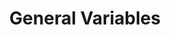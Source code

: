 ---
title: General Variables
navigation.title: General
description: Variables available for all action executions
variables:
  - name: actionId
    type: string
    description: The unique ID of the action being executed
    value: 2cd1495a-e50c-45d2-8bb5-ffe9c3dff243
  - name: actionName
    type: string
    description: The name of the action being executed
    value: My Action
  - name: runningActionId
    type: string
    description: The unique ID of this running action instance within the queue
    value: c83dd939-9f86-4435-b07c-b6e7e3eef134
  - name: actionQueuedAt
    type: DateTime
    description: The timestamp of when action was queued
    value: 12/21/2023 9:25:21 AM
  - name: triggerId
    type: string
    description: The unique id of the trigger with executed the action
    value: 2cd1495a-e50c-45d2-8bb5-ffe9c3dff243
  - name: triggerName
    type: string
    description: The name of the trigger which executed the action
    value: Chat Message
  - name: triggerCategory
    type: string
    description: The category of the trigger which executed the action
    value: Twitch/Chat
  - name: __source
    type: EventType
    description: The event which triggered the action. <br>_This will not always exist and requires C# to access_
    value: TwitchChatMessage
  - name: eventSource
    type: EventSource
    description: The service of the event which triggered the action. <br>_This will not always exist and requires C# to access_
    value: twitch
---